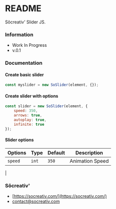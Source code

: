 # README #

Sõcreativ' Slider JS.

### Information ###

* Work In Progress
* v.0.1

### Documentation ###

#### Create basic slider
```js
const myslider = new SoSlider(element, {});
```

#### Create slider with options
```js
const slider = new SoSlider(element, {
    speed: 350,
    arrows: true,
    autoplay: true,
    infinite: true
});
```

#### Slider options

| Options | Type   | Default | Description
|---------|--------|---------|---------------------
| `speed` | `int`  | `350`   | Animation Speed
|


### Sõcreativ' ###

* [https://socreativ.com/](https://socreativ.com/)
* [contact@socreativ.com](mailto:contact@socreativ.com)